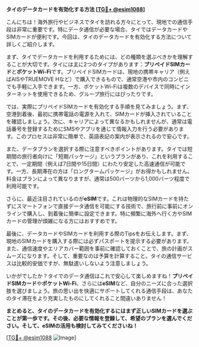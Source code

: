 **タイのデータカードを有効化する方法 [[TG💪+ @esim1088](https://t.me/s/esim1088)]**

こんにちは！海外旅行やビジネスでタイを訪れる方々にとって、現地での通信手段は非常に重要です。特にデータ通信が必要な場合、タイではデータカードやSIMカードが便利です。今回は、タイのデータカードを有効化する方法について詳しくご紹介します。

まず、タイでデータカードを利用するためには、どの種類を選ぶべきかを理解することが大切です。タイには主に2つのタイプがあります：**プリペイドSIMカード**と**ポケットWi-Fi**です。プリペイドSIMカードは、現地の携帯キャリア（例えばAISやTRUEMOVE Hなど）で購入できるもので、通常空港や市内のコンビニでも手軽に入手できます。一方、ポケットWi-Fiは複数のデバイスで同時にインターネットを使用できるため、グループ旅行にはぴったりです。

では、実際にプリペイドSIMカードを有効化する手順を見てみましょう。まず、空港到着後、最初に携帯電話の電源を入れて、SIMカードが挿入されていることを確認しましょう。次に、キャリアによって異なるかもしれませんが、通常は電話番号を登録するためにSMSやアプリを通じて情報入力を行う必要があります。このプロセスは非常に簡単で、英語表記の案内が表示されるので安心です。

また、データプランを選択する際に注意すべきポイントがあります。タイでは短期間の旅行者向けに「短期パッケージ」というプランがあり、これを利用することで、一定期間（例えば7日間や15日間）にわたり安定した高速通信が可能です。一方、長期滞在の方は「ロングタームパッケージ」がお得かもしれません。料金はプランによって異なりますが、通常は500バーツから1,000バーツ程度で利用可能です。

さらに、最近注目されているのが**eSIM**です。これは物理的なSIMカードを持たずにスマートフォンで直接データ通信を可能にする技術で、旅行前に事前にオンラインで購入し、到着後に簡単に設定できます。特に頻繁に海外へ行く方やSIMカードの管理が煩雑になる方にはおすすめです。

最後に、データカードやSIMカードを利用する際のTipsをお伝えします。まず、現地のSIMカードを購入する際には必ずパスポートを提示する必要があります。また、通信速度やエリアカバー範囲を事前に確認しておくことで、旅の計画がスムーズになります。そして、重要なのは予算を計算すること。タイの通信サービスは比較的安価ですが、無駄遣いしないよう注意しましょう。

いかがでしたか？タイでのデータ通信はこれで安心して楽しめますね！**プリペイドSIMカード**や**ポケットWi-Fi**、さらには**eSIM**など、自分のニーズに合った選択肢を選びましょう。旅の思い出を快適にサポートしてくれる通信手段は、あなたのタイ滞在をより充実したものにしてくれること間違いありません！

**まとめると、タイのデータカードを有効化するにはまず正しいSIMカードを選ぶことが第一歩です。その後、必要な情報を登録して、希望のプランを選んでください。そして、eSIMの活用も検討してみてくださいね！**

[[TG💪+ @esim1088](https://t.me/s/esim1088) ![Image](https://i.postimg.cc/Y0z9fWf4/image.png)]